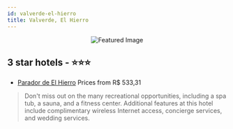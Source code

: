 ```yaml
---
id: valverde-el-hierro
title: Valverde, El Hierro
---
```


<center><img src="https://i.travelapi.com/hotels/2000000/1270000/1265700/1265643/fdf58838_z.jpg" alt="Featured Image" /></center>


##  3 star hotels - ⭐️⭐️⭐️

-    [Parador de El Hierro](https://us.hurb.com/hotels/valverde/parador-de-el-hierro-JNP-JP660416?cmp=18055) Prices from R$ 533,31
   > Don't miss out on the many recreational opportunities, including a spa tub, a sauna, and a fitness center. Additional features at this hotel include complimentary wireless Internet access, concierge services, and wedding services.
